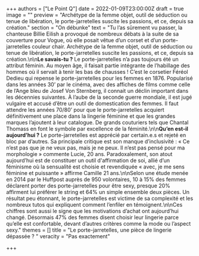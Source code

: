 +++
authors = ["Le Point Q"]
date = 2022-01-09T23:00:00Z
draft = true
image = ""
preview = "Archétype de la femme objet, outil de séduction ou tenue de libération, le porte-jarretelles suscite les passions, et ce, depuis sa création."
section = "On débunke"
text = "Tu l’as sûrement vu passer, la chanteuse Billie Eilish a provoqué de nombreux débats à la suite de sa couverture pour Vogue, où elle posait vêtue d’un corset et d’un porte-jarretelles couleur chair. Archétype de la femme objet, outil de séduction ou tenue de libération, le porte-jarretelles suscite les passions, et ce, depuis sa création.\n\n**Le savais-tu ?** Le porte-jarretelles n’a pas toujours été un attribut féminin. Au moyen âge, il faisait partie intégrante de l’habillage des hommes où il servait à tenir les bas de chausses ! C’est le corsetier Féréol Dedieu qui repense le porte-jarretelles pour les femmes en 1876. Popularisé dans les années 30’ par le cinéma, avec des affiches de films comme celle de l’Ange bleu de Josef Von Sternberg, il connait un déclin important dans les décennies suivantes. À l’aube de la seconde guerre mondiale, il est jugé vulgaire et accusé d’être un outil de domestication des femmes. Il faut attendre les années 70/80’ pour que le porte-jarretelles acquiert définitivement une place dans la lingerie féminine et que les grandes marques l’ajoutent à leur catalogue. De grands couturiers tels que Chantal Thomass en font le symbole par excellence de la féminité.\n\n**Qu’en est-il aujourd’hui ?** Le porte-jarretelles est apprécié par certain.e.s et rejeté en bloc par d’autres. Sa principale critique est son manque d’inclusivité : « Ce n’est pas que je ne veux pas, mais je ne peux. Il n’est pas pensé pour ma morphologie » commente Lucie, 20 ans. Paradoxalement, son atout aujourd’hui est de constituer un outil d'affirmation de soi, allié d’un féminisme où la sensualité est choisie et revendiquée « avec, je me sens féminine et puissante » affirme Camille 21 ans.\n\nSelon une étude menée en 2014 par le Huffpost auprès de 950 volontaires, 10 à 15% des femmes déclarent porter des porte-jarretelles pour être sexy, presque 20% affirment lui préférer le string et 64% un simple ensemble deux pièces. Un résultat peu étonnant, le porte-jarretelles est victime de sa complexité et les nombreux tutos qui expliquent comment l’enfiler en témoignent.\n\nCes chiffres sont aussi le signe que les motivations d’achat ont aujourd’hui changé. Désormais 47% des femmes disent choisir leur lingerie parce qu’elle est confortable, devant d’autres critères comme la mode ou l’aspect sexy."
themes = []
title = "Le porte-jarretelles, une pièce de lingerie dépassée ? "
veracity = "Pas exactement"

+++

